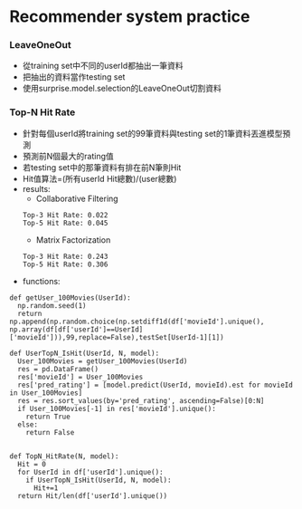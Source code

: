 # Recommender system practice
### LeaveOneOut
- 從training set中不同的userId都抽出一筆資料
- 把抽出的資料當作testing set
- 使用surprise.model.selection的LeaveOneOut切割資料

### Top-N Hit Rate
- 針對每個userId將training set的99筆資料與testing set的1筆資料丟進模型預測
- 預測前N個最大的rating值
- 若testing set中的那筆資料有排在前N筆則Hit
- Hit值算法=(所有userId Hit總數)/(user總數)
- results:
  - Collaborative Filtering
  ```
  Top-3 Hit Rate: 0.022
  Top-5 Hit Rate: 0.045
  ```
  - Matrix Factorization
  ```
  Top-3 Hit Rate: 0.243
  Top-5 Hit Rate: 0.306
  ```
- functions:
```
def getUser_100Movies(UserId):
  np.random.seed(1)
  return np.append(np.random.choice(np.setdiff1d(df['movieId'].unique(), np.array(df[df['userId']==UserId]['movieId'])),99,replace=False),testSet[UserId-1][1])
  
def UserTopN_IsHit(UserId, N, model):
  User_100Movies = getUser_100Movies(UserId)
  res = pd.DataFrame()
  res['movieId'] = User_100Movies
  res['pred_rating'] = [model.predict(UserId, movieId).est for movieId in User_100Movies]
  res = res.sort_values(by='pred_rating', ascending=False)[0:N]
  if User_100Movies[-1] in res['movieId'].unique():
    return True
  else:
    return False  


def TopN_HitRate(N, model):
  Hit = 0
  for UserId in df['userId'].unique():
    if UserTopN_IsHit(UserId, N, model):
      Hit+=1
  return Hit/len(df['userId'].unique())
```

